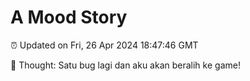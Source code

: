# A Mood Story

⏰ Updated on Fri, 26 Apr 2024 18:47:46 GMT

💭 Thought: Satu bug lagi dan aku akan beralih ke game!

